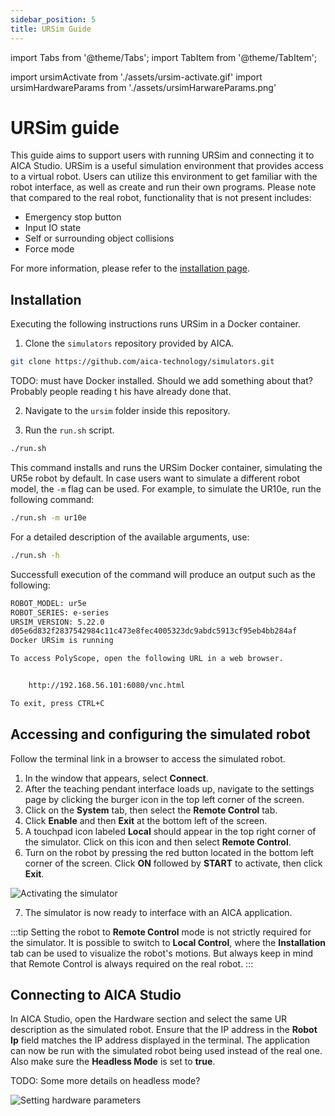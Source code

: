 ```yaml
---
sidebar_position: 5
title: URSim Guide
---
```


import Tabs from '@theme/Tabs';
import TabItem from '@theme/TabItem';

import ursimActivate from './assets/ursim-activate.gif'
import ursimHardwareParams from './assets/ursimHarwareParams.png'


# URSim guide

This guide aims to support users with running URSim and connecting it to AICA Studio. URSim is a useful simulation
environment that provides access to a virtual robot. Users can utilize this environment to get familiar with the 
robot interface, as well as create and run their own programs. Please note that compared to the real robot, 
functionality that is not present includes:

- Emergency stop button
- Input IO state
- Self or surrounding object collisions
- Force mode

For more information, please refer to the [installation page](https://www.universal-robots.com/download/software-ur-series/simulator-linux/offline-simulator-ur-series-e-series-ur-sim-for-linux-5220/). 

<!-- :::note
URSim is made for Linux. For other operating systems, a virtual machine is needed. For more instructions, check the 
[installation page](https://www.universal-robots.com/download/software-ur-series/simulator-non-linux/offline-simulator-ur-series-e-series-ur-sim-for-non-linux-5220/). 
::: -->


## Installation

Executing the following instructions runs URSim in a Docker container.

1. Clone the `simulators` repository provided by AICA. 

```bash
git clone https://github.com/aica-technology/simulators.git
```


TODO: must have Docker installed. Should we add something about that? Probably people reading t
his have already done that. 

2. Navigate to the `ursim` folder inside this repository. 

3. Run the `run.sh` script.

```bash
./run.sh
```

This command installs and runs the URSim Docker container, simulating the UR5e robot by default. In case users 
want to simulate a different robot model, the `-m` flag can be used. For example, to simulate the UR10e, 
run the following command:

```bash
./run.sh -m ur10e
```

For a detailed description of the available arguments, use:

```bash
./run.sh -h
```
Successfull execution of the command will produce an output such as the following:

```bash
ROBOT_MODEL: ur5e
ROBOT_SERIES: e-series
URSIM_VERSION: 5.22.0
d05e6d832f2837542984c11c473e8fec4005323dc9abdc5913cf95eb4bb284af
Docker URSim is running

To access PolyScope, open the following URL in a web browser.


	http://192.168.56.101:6080/vnc.html

To exit, press CTRL+C
```

## Accessing and configuring the simulated robot

Follow the terminal link in a browser to access the simulated robot.

1. In the window that appears, select **Connect**. 
2. After the teaching pendant interface loads up, navigate to the settings page by clicking the burger icon 
in the top left corner of the screen.
3. Click on the **System** tab, then select the **Remote Control** tab.
4. Click **Enable** and then **Exit** at the bottom left of the screen.
5. A touchpad icon labeled **Local** should appear in the top right corner of the simulator. Click on this 
icon and then select **Remote Control**.
6. Turn on the robot by pressing the red button located in the bottom left corner of the screen. Click **ON** 
followed by **START** to activate, then click **Exit**.

<div class="text--center">
  <img src={ursimActivate} alt="Activating the simulator" />
</div>

7. The simulator is now ready to interface with an AICA application.

:::tip
Setting the robot to **Remote Control** mode is not strictly required for the simulator.
It is possible to switch to **Local Control**, where the **Installation** tab can be used to visualize 
the robot's motions. But always keep in mind that Remote Control is always required on the real robot. 
:::

## Connecting to AICA Studio

In AICA Studio, open the Hardware section and select the same UR description as the simulated robot. Ensure 
that the IP address in the **Robot Ip** field matches the IP address displayed in the terminal. The 
application can now be run with the simulated robot being used instead of the real one. Also make sure 
the **Headless Mode** is set to **true**.

TODO: Some more details on headless mode? 

<div class="text--center">
  <img src={ursimHardwareParams} alt="Setting hardware parameters" />
</div>